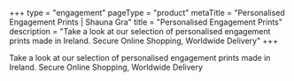 +++
type = "engagement"
pageType = "product"
metaTitle = "Personalised Engagement Prints | Shauna Gra"
title = "Personalised Engagement Prints"
description = "Take a look at our selection of personalised engagement prints made in Ireland. Secure Online Shopping, Worldwide Delivery"
+++

Take a look at our selection of personalised engagement prints made in Ireland. Secure Online Shopping, Worldwide Delivery
